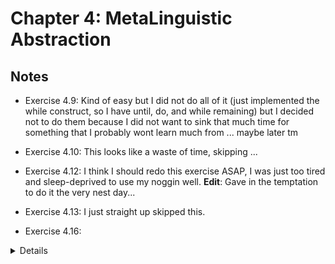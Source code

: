 # Chapter 4: MetaLinguistic Abstraction #

## Notes ##

- Exercise 4.9: Kind of easy but I did not do all of it (just implemented the while construct, so I have until, do, and while remaining) but I decided not to do them because I did not want to sink that much time for something that I probably wont learn much from ... maybe later tm
- Exercise 4.10: This looks like a waste of time, skipping ...
- Exercise 4.12: I think I should redo this exercise ASAP, I was just too tired and sleep-deprived to use my noggin well.
    **Edit**: Gave in the temptation to do it the very nest day...
- Exercise 4.13: I just straight up skipped this.

- Exercise 4.16:
<details>
Struggled with this one a lot, not besause the syntax transformation was hard or anything, I meam there was a trick to it (remember that little fallacy you made where you did not consider the fact the the variable could be a procedure), but it was rather simple in the end.
What was realy tricky for me was that I didn't recognize that my intial way of doing it was mistaken (see two commits prior to this one), because apparently I needed to nest what I wrote in yet ANOTHER pair of parens.

I want to make it clear that I realized this after I saw the solution online.
I was initially confused and didn't understand ehy that fixed it, then after carefully running the code (in my head) I think I understand whats going on:

So, just as a reminder to my future self: `unbound variable let` was the error message I recieved.

Also remember that when apply applies a compound procedure, it sequentially evaluates the statements in the body, so, given that let is in the body, it gets evaluated, as in, the symbol `let` gets evaluated on its own, and since it is a symbol, the evaluator tries to lookup the variable called `let`, of course it doesn't find it, so it complains.

However, by adding the application parens the specific line in the evaluator that takes care of this is the `eval (operator exp) emv`, *it evaluates the let expression*, thereby producing the code that is to be evaluated. And produces the expected result.

Thank you for coming to my TED talk.
</details>

